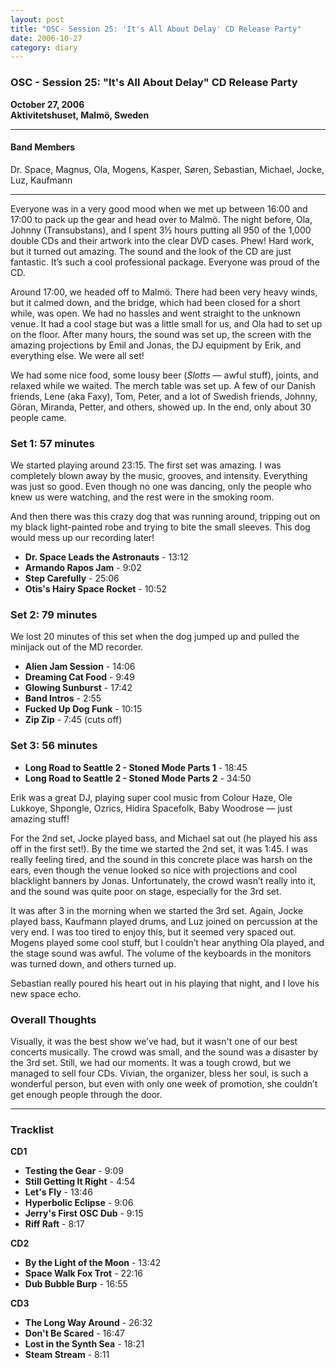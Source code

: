 ```yaml
---
layout: post
title: "OSC- Session 25: 'It's All About Delay' CD Release Party"
date: 2006-10-27
category: diary
---
```


### OSC - Session 25: "It's All About Delay" CD Release Party  
**October 27, 2006**  
**Aktivitetshuset, Malmö, Sweden**

---

#### Band Members  
Dr. Space, Magnus, Ola, Mogens, Kasper, Søren, Sebastian, Michael, Jocke, Luz, Kaufmann

---

Everyone was in a very good mood when we met up between 16:00 and 17:00 to pack up the gear and head over to Malmö. The night before, Ola, Johnny (Transubstans), and I spent 3½ hours putting all 950 of the 1,000 double CDs and their artwork into the clear DVD cases. Phew! Hard work, but it turned out amazing. The sound and the look of the CD are just fantastic. It’s such a cool professional package. Everyone was proud of the CD.  

Around 17:00, we headed off to Malmö. There had been very heavy winds, but it calmed down, and the bridge, which had been closed for a short while, was open. We had no hassles and went straight to the unknown venue. It had a cool stage but was a little small for us, and Ola had to set up on the floor. After many hours, the sound was set up, the screen with the amazing projections by Emil and Jonas, the DJ equipment by Erik, and everything else. We were all set!  

We had some nice food, some lousy beer (*Slotts* — awful stuff), joints, and relaxed while we waited. The merch table was set up. A few of our Danish friends, Lene (aka Faxy), Tom, Peter, and a lot of Swedish friends, Johnny, Göran, Miranda, Petter, and others, showed up. In the end, only about 30 people came.  

### Set 1: 57 minutes  
We started playing around 23:15. The first set was amazing. I was completely blown away by the music, grooves, and intensity. Everything was just so good. Even though no one was dancing, only the people who knew us were watching, and the rest were in the smoking room.  

And then there was this crazy dog that was running around, tripping out on my black light-painted robe and trying to bite the small sleeves. This dog would mess up our recording later!

- **Dr. Space Leads the Astronauts** - 13:12
- **Armando Rapos Jam** - 9:02
- **Step Carefully** - 25:06
- **Otis's Hairy Space Rocket** - 10:52  

### Set 2: 79 minutes  
We lost 20 minutes of this set when the dog jumped up and pulled the minijack out of the MD recorder.

- **Alien Jam Session** - 14:06
- **Dreaming Cat Food** - 9:49
- **Glowing Sunburst** - 17:42
- **Band Intros** - 2:55
- **Fucked Up Dog Funk** - 10:15
- **Zip Zip** - 7:45 (cuts off)

### Set 3: 56 minutes  
- **Long Road to Seattle 2 - Stoned Mode Parts 1** - 18:45
- **Long Road to Seattle 2 - Stoned Mode Parts 2** - 34:50

Erik was a great DJ, playing super cool music from Colour Haze, Ole Lukkoye, Shpongle, Ozrics, Hidira Spacefolk, Baby Woodrose — just amazing stuff!

For the 2nd set, Jocke played bass, and Michael sat out (he played his ass off in the first set!). By the time we started the 2nd set, it was 1:45. I was really feeling tired, and the sound in this concrete place was harsh on the ears, even though the venue looked so nice with projections and cool blacklight banners by Jonas. Unfortunately, the crowd wasn’t really into it, and the sound was quite poor on stage, especially for the 3rd set.  

It was after 3 in the morning when we started the 3rd set. Again, Jocke played bass, Kaufmann played drums, and Luz joined on percussion at the very end. I was too tired to enjoy this, but it seemed very spaced out. Mogens played some cool stuff, but I couldn’t hear anything Ola played, and the stage sound was awful. The volume of the keyboards in the monitors was turned down, and others turned up.  

Sebastian really poured his heart out in his playing that night, and I love his new space echo.

### Overall Thoughts  
Visually, it was the best show we’ve had, but it wasn't one of our best concerts musically. The crowd was small, and the sound was a disaster by the 3rd set. Still, we had our moments. It was a tough crowd, but we managed to sell four CDs. Vivian, the organizer, bless her soul, is such a wonderful person, but even with only one week of promotion, she couldn’t get enough people through the door.

---

### Tracklist

**CD1**  
- **Testing the Gear** - 9:09  
- **Still Getting It Right** - 4:54  
- **Let's Fly** - 13:46  
- **Hyperbolic Eclipse** - 9:06  
- **Jerry's First OSC Dub** - 9:15  
- **Riff Raft** - 8:17  

**CD2**  
- **By the Light of the Moon** - 13:42  
- **Space Walk Fox Trot** - 22:16  
- **Dub Bubble Burp** - 16:55  

**CD3**  
- **The Long Way Around** - 26:32  
- **Don't Be Scared** - 16:47  
- **Lost in the Synth Sea** - 18:21  
- **Steam Stream** - 8:11
